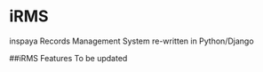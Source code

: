 iRMS
====

inspaya Records Management System re-written in Python/Django

##iRMS Features
To be updated

